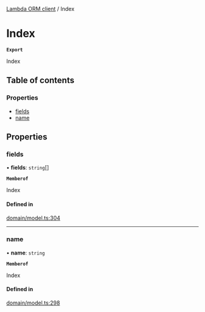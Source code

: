 [Lambda ORM client](../README.md) / Index

# Index

**`Export`**

Index

## Table of contents

### Properties

- [fields](Index.md#fields)
- [name](Index.md#name)

## Properties

### fields

• **fields**: `string`[]

**`Memberof`**

Index

#### Defined in

[domain/model.ts:304](https://github.com/FlavioLionelRita/lambdaorm-client-node/blob/accb0c4/src/lib/domain/model.ts#L304)

___

### name

• **name**: `string`

**`Memberof`**

Index

#### Defined in

[domain/model.ts:298](https://github.com/FlavioLionelRita/lambdaorm-client-node/blob/accb0c4/src/lib/domain/model.ts#L298)
